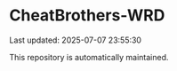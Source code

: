 # CheatBrothers-WRD

Last updated: 2025-07-07 23:55:30

This repository is automatically maintained.
